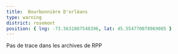 ```yaml
---
title:  Bourbonnière D'orléans
type: warning
district: rosemont
position: { lng: -73.5631087548396, lat: 45.554770078969085 }
---
```


Pas de trace dans les archives de RPP